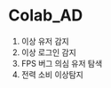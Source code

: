 # Colab_AD
<ol>
  <li>이상 유저 감지</li>
  <li>이상 로그인 감지</li>
  <li>FPS 버그 의심 유저 탐색</li>
  <li>전력 소비 이상탐지</li>
</ol>

